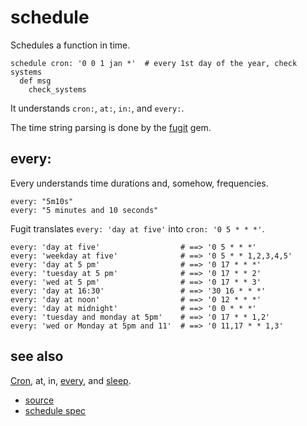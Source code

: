 
# schedule

Schedules a function in time.

```
schedule cron: '0 0 1 jan *'  # every 1st day of the year, check systems
  def msg
    check_systems
```

It understands `cron:`, `at:`, `in:`, and `every:`.

The time string parsing is done by the
[fugit](https://github.com/floraison/fugit) gem.

## every:

Every understands time durations and, somehow, frequencies.

```
every: "5m10s"
every: "5 minutes and 10 seconds"
```

Fugit translates `every: 'day at five'` into `cron: '0 5 * * *'`.

```
every: 'day at five'                  # ==> '0 5 * * *'
every: 'weekday at five'              # ==> '0 5 * * 1,2,3,4,5'
every: 'day at 5 pm'                  # ==> '0 17 * * *'
every: 'tuesday at 5 pm'              # ==> '0 17 * * 2'
every: 'wed at 5 pm'                  # ==> '0 17 * * 3'
every: 'day at 16:30'                 # ==> '30 16 * * *'
every: 'day at noon'                  # ==> '0 12 * * *'
every: 'day at midnight'              # ==> '0 0 * * *'
every: 'tuesday and monday at 5pm'    # ==> '0 17 * * 1,2'
every: 'wed or Monday at 5pm and 11'  # ==> '0 11,17 * * 1,3'
```

## see also

[Cron](cron.md), at, in, [every](every.md), and [sleep](sleep.md).


* [source](https://github.com/floraison/flor/tree/master/lib/flor/punit/schedule.rb)
* [schedule spec](https://github.com/floraison/flor/tree/master/spec/punit/schedule_spec.rb)

